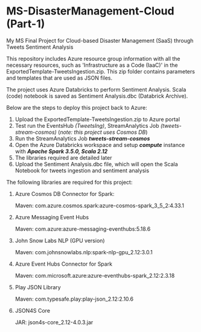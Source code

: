 # MS-DisasterManagement-Cloud (Part-1)
My MS Final Project for Cloud-based Disaster Management (SaaS) through Tweets Sentiment Analysis

This repository includes Azure resource group information with all the necessary resources, such as 'Infrastructure as a Code (IaaC)' in the ExportedTemplate-TweetsIngestion.zip.
This zip folder contains parameters and templates that are used as JSON files.

The project uses Azure Databricks to perform Sentiment Analysis.
Scala (code) notebook is saved as Sentiment Analysis.dbc (Databrick Archive).

Below are the steps to deploy this project back to Azure:

1. Upload the ExportedTemplate-TweetsIngestion.zip to Azure portal
2. Test run the EventsHub _(TweetsIng)_, StreamAnalytics Job _(tweets-stream-cosmos)_ (_note: this project uses Cosmos DB_)
3. Run the StreamAnalytics Job **_tweets-stream-cosmos_**
4. Open the Azure Databricks workspace and setup _**compute**_ instance with _**Apache Spark 3.5.0, Scala 2.12**_
5. The libraries required are detailed later
6. Upload the Sentiment Analysis.dbc file, which will open the Scala Notebook for tweets ingestion and sentiment analysis  

The following libraries are required for this project:

1. Azure Cosmos DB Connector for Spark: 

    Maven: com.azure.cosmos.spark:azure-cosmos-spark_3_5_2:4.33.1
2. Azure Messaging Event Hubs

    Maven: com.azure:azure-messaging-eventhubs:5.18.6
3. John Snow Labs NLP (GPU version)

    Maven: com.johnsnowlabs.nlp:spark-nlp-gpu_2.12:3.0.1
4. Azure Event Hubs Connector for Spark

    Maven: com.microsoft.azure:azure-eventhubs-spark_2.12:2.3.18
5. Play JSON Library

    Maven: com.typesafe.play:play-json_2.12:2.10.6
6. JSON4S Core

    JAR: json4s-core_2.12-4.0.3.jar

